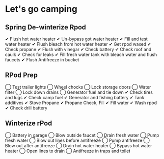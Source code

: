 # Let's go camping

## Spring De-winterize Rpod

✔ Flush hot water heater
✔ Un-bypass got water heater
✔ Fill and test water heater
✔ Flush bleach from hot water heater
✔ Get rpod waxed
✔ Check propane
✔ Flush with vinegar
✔ Check battery
✔ Check roof and caulk
✔ Check for leaks
✔ Fill fresh water tank with bleach water and flush faucets
✔ Flush Antifreeze in bucket

## RPod Prep

◯ Test trailer lights
◯ Wheel chocks
◯ Lock storage doors
◯ Water filter
◯ Lock down drains
◯ Generator fuel and tie down
✔ Check tires and lugs
✔ Check camp fuel
✔ Generator and fishing battery
✔ Tank additives
✔ Stove Propane
✔ Propane Check, Fill
✔ Fill water
✔ Wash rpod
✔ Check drill battery

## Winterize rPod

◯ Battery in garage
◯ Blow outside faucet
◯ Drain fresh water
◯ Pump fresh water
◯ Blow out lines before antifreeze
◯ Pump antifreeze
◯ Blow out after antifreeze
◯ Drain hot water heater
◯ Bypass hot water heater
◯ Open lines to drain
◯ Antifreeze in traps and toilet
